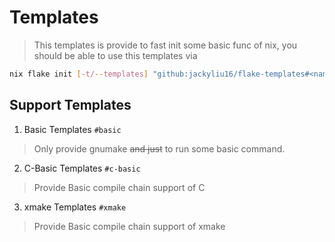 # Templates

> This templates is provide to fast init some basic func of nix, you should be able to use this templates via 

```bash
nix flake init [-t/--templates] "github:jackyliu16/flake-templates#<name of templates>"
```

## Support Templates

1. Basic Templates `#basic`

> Only provide gnumake ~~and just~~ to run some basic command.

2. C-Basic Templates `#c-basic`

> Provide Basic compile chain support of C

3. xmake Templates `#xmake`

> Provide Basic compile chain support of xmake

